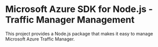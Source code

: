 # Microsoft Azure SDK for Node.js - Traffic Manager Management

This project provides a Node.js package that makes it easy to manage Microsoft Azure Traffic Manager. 